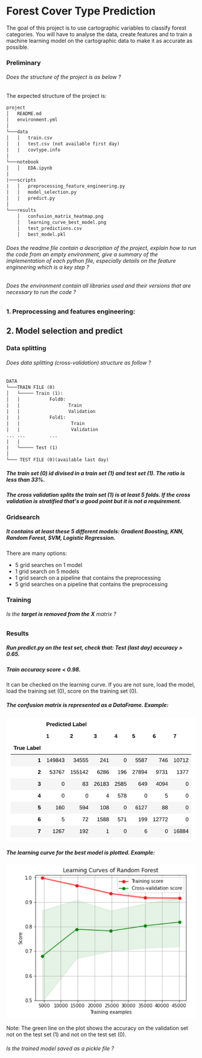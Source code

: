 # Forest Cover Type Prediction

The goal of this project is to use cartographic variables to classify forest categories. You will have to analyse the data, create features and to train a machine learning model on the cartographic data to make it as accurate as possible.

### Preliminary

###### Does the structure of the project is as below ?


The expected structure of the project is:

```
project
│   README.md
│   environment.yml
│
└───data
│   │   train.csv
│   |   test.csv (not available first day)
|   |   covtype.info
│
└───notebook
│   │   EDA.ipynb
|
|───scripts
|   │   preprocessing_feature_engineering.py
|   │   model_selection.py
│   |   predict.py
│
└───results
    │   confusion_matrix_heatmap.png
    │   learning_curve_best_model.png
    │   test_predictions.csv
    │   best_model.pkl

```

###### Does the readme file contain a description of the project, explain how to run the code from an empty environment, give a summary of the implementation of each python file, especially details on the feature engineering which is a key step ?


###### Does the environment contain all libraries used and their versions that are necessary to run the code ?



### 1. Preprocessing and features engineering:



## 2. Model selection and predict

### Data splitting

###### Does data splitting (cross-validation) structure as follow ?

```
DATA
└───TRAIN FILE (0)
│   └───── Train (1):
│   |           Fold0:
|   |                  Train
|   |                  Validation
|   |           Fold1:
|   |                   Train
|   |                   Validation
... ...         ...
|   |
|   └───── Test (1)
│
└─── TEST FILE (0)(available last day)

```

##### The train set (0) id divised in a train set (1) and test set (1). The ratio is less than 33%.
##### The cross validation splits the train set (1) is at least 5 folds. If the cross validation is stratified that's a good point but it is not a requirement.

### Gridsearch

##### It contains at least these 5 different models: Gradient Boosting, KNN, Random Forest, SVM, Logistic Regression.

There are many options:
- 5 grid searches on 1 model
- 1 grid search on 5 models
- 1 grid search on a pipeline that contains the preprocessing
- 5 grid searches on a pipeline that contains the preprocessing

### Training

###### Is the **target is removed from the X** matrix ?

### Results

##### Run predict.py on the test set, check that: Test (last day) accuracy > **0.65**.

##### Train accuracy score < **0.98**.
It can be checked on the learning curve. If you are not sure, load the model, load the training set (0), score on the training set (0).

##### The confusion matrix is represented as a DataFrame. Example:
![alt text][confusion_matrix]

[confusion_matrix]: ../images/w2_weekend_confusion_matrix.png "Confusion matrix "

##### The learning curve for the best model is plotted. Example:

![alt text][logo_learning_curve]

[logo_learning_curve]: ../images/w2_weekend_learning_curve.png "Learning curve "

Note: The green line on the plot shows the accuracy on the validation set not on the test set (1) and not on the test set (0).

###### Is the trained model saved as a pickle file ?
